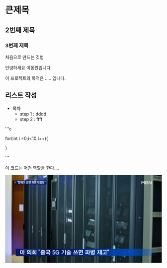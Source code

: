 # 큰제목
## 2번째 제목
### 3번째 제목

처음으로 만드는 깃헙


안녕하세요 이동원입니다. 

이 프로젝트의 목적은 ..... 입니다. 

## 리스트 작성

* 목차
  * step 1 : dddd
  * step 2 : ffff

'''c

for(int i =0;i<10;i++){

}

'''

이 코드는 어떤 역할을 한다....

![dfsdf](https://github.com/cchamchi/test/blob/main/deviceBox3.jpg)
